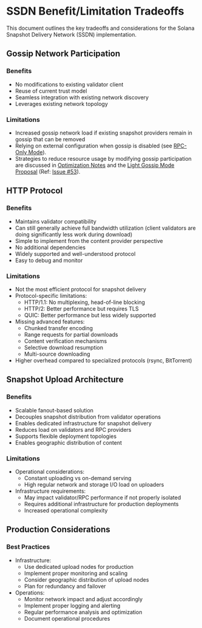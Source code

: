 # SSDN Benefit/Limitation Tradeoffs

This document outlines the key tradeoffs and considerations for the Solana Snapshot Delivery Network (SSDN) implementation.

## Gossip Network Participation

### Benefits
- No modifications to existing validator client
- Reuse of current trust model
- Seamless integration with existing network discovery
- Leverages existing network topology

### Limitations
- Increased gossip network load if existing snapshot providers remain in gossip that can be removed
- Relying on external configuration when gossip is disabled (see [RPC-Only Mode](rpc-only-mode.md)).
- Strategies to reduce resource usage by modifying gossip participation are discussed in [Optimization Notes](gossip_client_optimization_notes.md) and the [Light Gossip Mode Proposal](light_gossip_mode_proposal.md) (Ref: [Issue #53](https://github.com/Blockdaemon/agave-snapshot-gossip-client/issues/53)).

## HTTP Protocol

### Benefits
- Maintains validator compatibility
- Can still generally achieve full bandwidth utilization (client validators are doing significantly less work during download)
- Simple to implement from the content provider perspective
- No additional dependencies
- Widely supported and well-understood protocol
- Easy to debug and monitor

### Limitations
- Not the most efficient protocol for snapshot delivery
- Protocol-specific limitations:
  - HTTP/1.1: No multiplexing, head-of-line blocking
  - HTTP/2: Better performance but requires TLS
  - QUIC: Better performance but less widely supported
- Missing advanced features:
  - Chunked transfer encoding
  - Range requests for partial downloads
  - Content verification mechanisms
  - Selective download resumption
  - Multi-source downloading
- Higher overhead compared to specialized protocols (rsync, BitTorrent)

## Snapshot Upload Architecture

### Benefits
- Scalable fanout-based solution
- Decouples snapshot distribution from validator operations
- Enables dedicated infrastructure for snapshot delivery
- Reduces load on validators and RPC providers
- Supports flexible deployment topologies
- Enables geographic distribution of content

### Limitations
- Operational considerations:
  - Constant uploading vs on-demand serving
  - High regular network and storage I/O load on uploaders
- Infrastructure requirements:
  - May impact validator/RPC performance if not properly isolated
  - Requires additional infrastructure for production deployments
  - Increased operational complexity

## Production Considerations

### Best Practices
- Infrastructure:
  - Use dedicated upload nodes for production
  - Implement proper monitoring and scaling
  - Consider geographic distribution of upload nodes
  - Plan for redundancy and failover
- Operations:
  - Monitor network impact and adjust accordingly
  - Implement proper logging and alerting
  - Regular performance analysis and optimization
  - Document operational procedures
